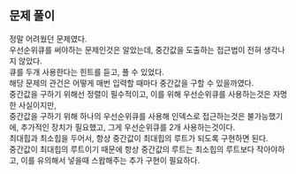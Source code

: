 ## 문제 풀이
정말 어려웠던 문제였다.   
우선순위큐를 써야하는 문제인것은 알았는데, 중간값을 도출하는 접근법이 전혀 생각나지 않았다.   
큐를 두개 사용한다는 힌트를 듣고, 풀 수 있었다.   
해당 문제의 관건은 어떻게 매번 입력할 때마다 중간값을 구할 수 있을까였다.   
중간값을 구하기 위해선 정렬이 필수적이고, 이를 위해 우선순위큐를 사용하는것은 자명한 사실이지만,    
중간값을 구하기 위해 하나의 우선순위큐를 사용해 인덱스로 접근하는것은 불가능했기에, 추가적인 장치가 필요했고, 그게 우선순위큐를 2개 사용하는것이다.   
최대힙과 최소힙을 두어서, 항상 중간값이 최대힙의 루트가 되도록 구현하면 된다.   
중간값이 최대힙의 루트이기 때문에 항상 중간값의 루트는 최소힙의 루트보다 작아야하고, 이를 유의해서 넣을때 스왑해주는 추가 구현이 필요하다.